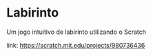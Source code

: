 # Labirinto
Um jogo intuitivo de labirinto utilizando o Scratch

link: https://scratch.mit.edu/projects/980736436
